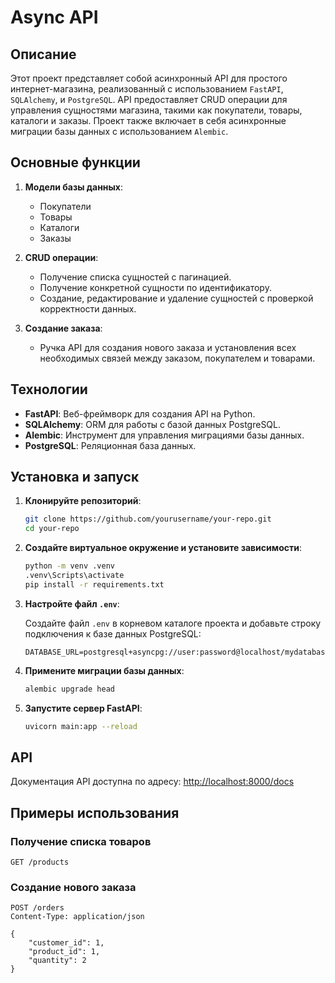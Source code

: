 # Async API

## Описание

Этот проект представляет собой асинхронный API для простого интернет-магазина, реализованный с использованием `FastAPI`, `SQLAlchemy`, и `PostgreSQL`. API предоставляет CRUD операции для управления сущностями магазина, такими как покупатели, товары, каталоги и заказы. Проект также включает в себя асинхронные миграции базы данных с использованием `Alembic`.

## Основные функции

1. **Модели базы данных**:
    - Покупатели
    - Товары
    - Каталоги
    - Заказы

2. **CRUD операции**:
    - Получение списка сущностей с пагинацией.
    - Получение конкретной сущности по идентификатору.
    - Создание, редактирование и удаление сущностей с проверкой корректности данных.

3. **Создание заказа**:
    - Ручка API для создания нового заказа и установления всех необходимых связей между заказом, покупателем и товарами.

## Технологии

- **FastAPI**: Веб-фреймворк для создания API на Python.
- **SQLAlchemy**: ORM для работы с базой данных PostgreSQL.
- **Alembic**: Инструмент для управления миграциями базы данных.
- **PostgreSQL**: Реляционная база данных.

## Установка и запуск

1. **Клонируйте репозиторий**:

    ```bash
    git clone https://github.com/yourusername/your-repo.git
    cd your-repo
    ```

2. **Создайте виртуальное окружение и установите зависимости**:

    ```bash
    python -m venv .venv
    .venv\Scripts\activate
    pip install -r requirements.txt
    ```

3. **Настройте файл `.env`**:
   
   Создайте файл `.env` в корневом каталоге проекта и добавьте строку подключения к базе данных PostgreSQL:

    ```
    DATABASE_URL=postgresql+asyncpg://user:password@localhost/mydatabase
    ```

4. **Примените миграции базы данных**:

    ```bash
    alembic upgrade head
    ```

5. **Запустите сервер FastAPI**:

    ```bash
    uvicorn main:app --reload
    ```

## API

Документация API доступна по адресу: [http://localhost:8000/docs](http://localhost:8000/docs)

## Примеры использования

### Получение списка товаров

```http
GET /products
```

### Создание нового заказа

```http
POST /orders
Content-Type: application/json

{
    "customer_id": 1,
    "product_id": 1,
    "quantity": 2
}
```

